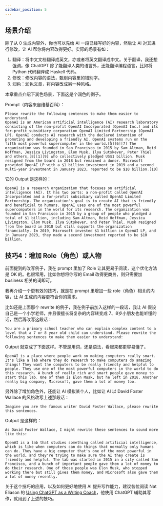 ```yaml
---
sidebar_position: 5
---
```

<head>
  <script defer="defer" src="https://embed.trydyno.com/embedder.js"></script>
  <link href="https://embed.trydyno.com/embedder.css" rel="stylesheet" />
</head>

## 场景介绍

除了从 0 生成内容外，你也可以先给 AI 一段已经写好的内容，然后让 AI 对其进行修改，让 AI 帮你将内容改得更好。实际的场景有如：

1. 翻译：将中文文档翻译成英文，亦或者将英文翻译成中文。关于翻译，我还想强调，像 ChatGPT 除了能翻译人类的语言外，还能翻译编程语言，比如将 Python 代码翻译成 Haskell 代码。
2. 修改：修改内容的语法，甄别内容里的错别字。
3. 润色：润色文章，将内容改成另一种风格。

本章重点介绍下润色场景，下面这是个润色的例子。

Prompt（内容来自维基百科）：

```other
Please rewrite the following sentences to make them easier to understand.
OpenAI is an American artificial intelligence (AI) research laboratory consisting of the non-profit OpenAI Incorporated (OpenAI Inc.) and its for-profit subsidiary corporation OpenAI Limited Partnership (OpenAI LP). OpenAI conducts AI research with the declared intention of promoting and developing a friendly AI. OpenAI systems run on the fifth most powerful supercomputer in the world.[5][6][7] The organization was founded in San Francisco in 2015 by Sam Altman, Reid Hoffman, Jessica Livingston, Elon Musk, Ilya Sutskever, Peter Thiel and others,[8][1][9] who collectively pledged US$1 billion. Musk resigned from the board in 2018 but remained a donor. Microsoft provided OpenAI LP with a $1 billion investment in 2019 and a second multi-year investment in January 2023, reported to be $10 billion.[10]
```

它的 Output 是这样的：

```other
OpenAI is a research organization that focuses on artificial intelligence (AI). It has two parts: a non-profit called OpenAI Incorporated and a for-profit subsidiary called OpenAI Limited Partnership. The organization's goal is to create AI that is friendly and beneficial to humans. OpenAI uses one of the most powerful supercomputers in the world for its research. The organization was founded in San Francisco in 2015 by a group of people who pledged a total of $1 billion, including Sam Altman, Reid Hoffman, Jessica Livingston, Elon Musk, Ilya Sutskever, and Peter Thiel. Musk resigned from the board in 2018 but still supports the organization financially. In 2019, Microsoft invested $1 billion in OpenAI LP, and in January 2023, they made a second investment reported to be $10 billion.
```

## 技巧4：增加 Role（角色）或人物

前面提到的改写例子，我在 prompt 里加了 Role 让其更易于阅读，这个优化方法是 OK 的。也很常用，比如你想将你写的 Email 改得更商务，则只需要加 business 相关的词即可。

我再介绍一个更有效的技巧，就是在 prompt 里增加一些 role（角色）相关的内容，让 AI 生成的内容更符合你的需求。

比如还是上面那个 rewrite 的例子，我在例子前加入这样的一段话，我让 AI 假设自己是一个小学老师，并且很擅长将复杂的内容转变成 7、8岁小朋友也能听懂的话，然后再改写这段话：

```other
You are a primary school teacher who can explain complex content to a level that a 7 or 8 year old child can understand. Please rewrite the following sentences to make them easier to understand:
```

Output 就变成了下面这样。不管是用词，还是语法，看起来都更容易懂了。

```other
OpenAI is a place where people work on making computers really smart. It's like a lab where they do research to make computers do amazing things! They want the computers to be really friendly and helpful to people. They use one of the most powerful computers in the world to do this research. A bunch of really rich and smart people gave money to start this lab. One of them is Elon Musk, but he left in 2018. Another really big company, Microsoft, gave them a lot of money too.
```

另外除了增加角色外，还能让 AI 模拟某个人，比如让 AI 以 David Foster Wallace 的风格改写上述那段话：

```other
Imagine you are the famous writer David Foster Wallace, please rewrite this sentences.
```

Output 是这样的：

```other
As David Foster Wallace, I might rewrite these sentences to sound more like this:

OpenAI is a lab that studies something called artificial intelligence, which is like when computers can do things that normally only humans can do. They have a big computer that's one of the most powerful in the world, and they're trying to make sure the AI they create is friendly and helpful. The lab was started in 2015 in a city called San Francisco, and a bunch of important people gave them a lot of money to do their research. One of those people was Elon Musk, who stopped working there but still gives them money, and Microsoft also gave them a lot of money recently.
```

关于这个技巧的应用，以及如何更好地使用 AI 提升写作能力，建议各位阅读 Nat Eliason 的 [Using ChatGPT as a Writing Coach](https://blog.nateliason.com/p/chatgpt-writing-coach)，他使用 ChatGPT 辅助其写作，就用到了上述的技巧。

